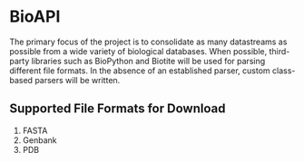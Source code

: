 # BioAPI

The primary focus of the project is to consolidate as many datastreams as possible from a wide variety of biological
databases. When possible, third-party libraries such as BioPython and Biotite will be used for parsing different file
formats. In the absence of an established parser, custom class-based parsers will be written.

## Supported File Formats for Download

1. FASTA
2. Genbank
3. PDB
